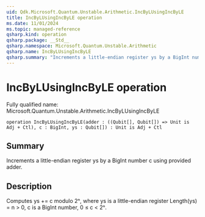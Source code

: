 ```yaml
---
uid: Qdk.Microsoft.Quantum.Unstable.Arithmetic.IncByLUsingIncByLE
title: IncByLUsingIncByLE operation
ms.date: 11/01/2024
ms.topic: managed-reference
qsharp.kind: operation
qsharp.package: __Std__
qsharp.namespace: Microsoft.Quantum.Unstable.Arithmetic
qsharp.name: IncByLUsingIncByLE
qsharp.summary: "Increments a little-endian register ys by a BigInt number c using provided adder."
---
```


# IncByLUsingIncByLE operation

Fully qualified name: Microsoft.Quantum.Unstable.Arithmetic.IncByLUsingIncByLE

```qsharp
operation IncByLUsingIncByLE(adder : ((Qubit[], Qubit[]) => Unit is Adj + Ctl), c : BigInt, ys : Qubit[]) : Unit is Adj + Ctl
```

## Summary
Increments a little-endian register ys by a BigInt number c
using provided adder.

## Description
Computes ys += c modulo 2ⁿ, where ys is a little-endian register
Length(ys) = n > 0, c is a BigInt number, 0 ≤ c < 2ⁿ.
